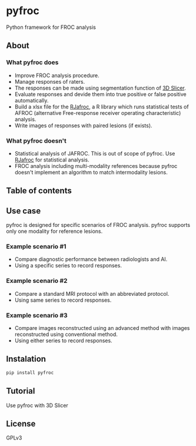 # pyfroc

Python framework for FROC analysis

## About

### What pyfroc does

- Improve FROC analysis procedure.
- Manage responses of raters.
- The responses can be made using segmentation function of [3D Slicer](https://www.slicer.org/).
- Evaluate responses and devide them into true positive or false positive automatically.
- Build a xlsx file for the [RJafroc](https://github.com/dpc10ster/RJafroc), a R library which runs statistical tests of AFROC (alternative Free-response receiver operating characteristic) analysis.
- Write images of responses with paired lesions (if exists).

### What pyfroc doesn't

- Statistical analysis of JAFROC. This is out of scope of pyfroc. Use [RJafroc](https://github.com/dpc10ster/RJafroc) for statistical analysis.
- FROC analysis including multi-modality references because pyfroc doesn't implement an algorithm to match intermodality lesions.

## Table of contents

## Use case

pyfroc is designed for specific scenarios of FROC analysis. pyfroc supports only one modality for reference lesions.

### Example scenario #1

- Compare diagnostic performance between radiologists and AI.
- Using a specific series to record responses.

### Example scenario #2

- Compare a standard MRI protocol with an abbreviated protocol.
- Using same series to record responses.

### Example scenario #3

- Compare images reconstructed using an advanced method with images reconstructed using conventional method.
- Using either series to record responses.

## Instalation

```bash
pip install pyfroc
```

## Tutorial

Use pyfroc with 3D Slicer


## License

GPLv3







